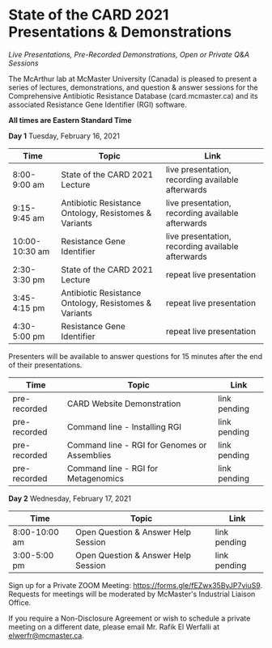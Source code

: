 # State of the CARD 2021 Presentations & Demonstrations
 
*Live Presentations, Pre-Recorded Demonstrations, Open or Private Q&A Sessions*

The McArthur lab at McMaster University (Canada) is pleased to present a series of lectures, demonstrations, and question & answer sessions for the Comprehensive Antibiotic Resistance Database (card.mcmaster.ca) and its associated Resistance Gene Identifier (RGI) software.

**All times are Eastern Standard Time**

**Day 1** Tuesday, February 16, 2021

| Time | Topic | Link |
| -------- | -------- | -------- |
| 8:00-9:00 am | State of the CARD 2021 Lecture | live presentation, recording available afterwards |
| 9:15-9:45 am | Antibiotic Resistance Ontology, Resistomes & Variants | live presentation, recording available afterwards |
| 10:00-10:30 am | Resistance Gene Identifier | live presentation, recording available afterwards |
| 2:30-3:30 pm | State of the CARD 2021 Lecture | repeat live presentation |
| 3:45-4:15 pm | Antibiotic Resistance Ontology, Resistomes & Variants | repeat live presentation |
| 4:30-5:00 pm | Resistance Gene Identifier | repeat live presentation |

Presenters will be available to answer questions for 15 minutes after the end of their presentations.

| Time | Topic | Link |
| -------- | -------- | -------- |
| pre-recorded | CARD Website Demonstration | link pending |
| pre-recorded | Command line - Installing RGI | link pending |
| pre-recorded | Command line - RGI for Genomes or Assemblies | link pending |
| pre-recorded | Command line - RGI for Metagenomics | link pending |

**Day 2** Wednesday, February 17, 2021

| Time | Topic | Link |
| -------- | -------- | -------- | 
| 8:00-10:00 am | Open Question & Answer Help Session | link pending |
| 3:00-5:00 pm | Open Question & Answer Help Session | link pending |

Sign up for a Private ZOOM Meeting: https://forms.gle/fEZwx35ByJP7viuS9. Requests for meetings will be moderated by McMaster's Industrial Liaison Office.

If you require a Non-Disclosure Agreement or wish to schedule a private meeting on a different date, please email Mr. Rafik El Werfalli at elwerfr@mcmaster.ca.
